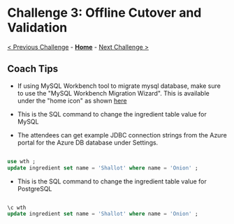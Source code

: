 # Challenge 3: Offline Cutover and Validation

[< Previous Challenge](./02-offline-migration.md) - **[Home](./README.md)** - [Next Challenge >](./04-online-migration.md)

## Coach Tips

* If using MySQL Workbench tool to migrate mysql database, make sure to use the "MySQL Workbench Migration Wizard". This is available under the "home icon" as shown [here](./mysql_workbench_migration_wizard.jpg)

* This is the SQL command to change the ingredient table value for MySQL

* The attendees can get example JDBC connection strings from the Azure portal for the Azure DB database under Settings.

```sql

use wth ;
update ingredient set name = 'Shallot' where name = 'Onion' ;

```

* This is the SQL command to change the ingredient table value for PostgreSQL

```sql

\c wth
update ingredient set name = 'Shallot' where name = 'Onion' ;


```
